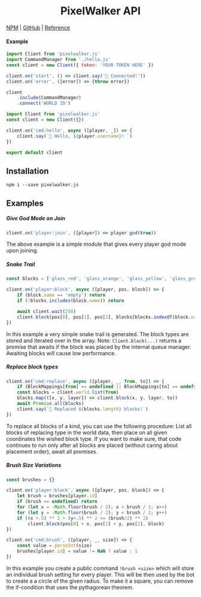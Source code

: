 
<center><h1>PixelWalker API</h1></center>

[NPM](https://www.npmjs.com/package/pixelwalker.js) | [GitHub](https://github.com/Anatoly03/pixelwalker.js) | [Reference](REFERENCE.md)

#### Example

```js
import Client from 'pixelwalker.js'
import CommandManager from './hello.js'
const client = new Client({ token: 'YOUR TOKEN HERE' })

client.on('start', () => client.say('🤖 Connected!'))
client.on('error', ([error]) => {throw error})

client
    .include(CommandManager)
    .connect('WORLD ID')
```

```js
import Client from 'pixelwalker.js'
const client = new Client({})

client.on('cmd:hello', async ([player, _]) => {
    client.say(`🤖 Hello, ${player.username}! `)
})

export default client
```

## Installation
```
npm i --save pixelwalker.js
```

## Examples

##### Give God Mode on Join

```js
client.on('player:join', ([player]) => player.god(true))
```

The above example is a simple module that gives every player god mode upon joining.

##### Snake Trail

```js
const blocks = ['glass_red', 'glass_orange', 'glass_yellow', 'glass_green', 'glass_cyan', 'glass_blue', 'glass_purple', 'glass_magenta', 0]

client.on('player:block', async ([player, pos, block]) => {
    if (block.name == 'empty') return
    if (!blocks.includes(block.name)) return

    await client.wait(250)
    client.block(pos[0], pos[1], pos[2], blocks[blocks.indexOf(block.name) + 1])
})
```

In this example a very simple snake trail is generated. The block types are stored and iterated over in the array. Note: `Client.block(...)` returns a promise that awaits if the block was placed by the internal queue manager. Awaiting blocks will cause low performance.

##### Replace block types

```js
client.on('cmd:replace', async ([player, _, from, to]) => {
    if (BlockMappings[from] == undefined || BlockMappings[to] == undefined) return
    const blocks = client.world.list(from)
    blocks.map(([x, y, layer]) => client.block(x, y, layer, to))
    await Promise.all(blocks)
    client.say(`🤖 Replaced ${blocks.length} blocks!`)
})
```

To replace all blocks of a kind, you can use the following procedure: List all blocks of replacing type in the world data, then place on all given coordinates the wished block type. If you want to make sure, that code continues to run only after all blocks are placed (without caring about placement order), await all promises.

##### Brush Size Variations

```js
const brushes = {}

client.on('player:block', async ([player, pos, block]) => {
    let brush = brushes[player.id]
    if (brush == undefined) return
    for (let x = -Math.floor(brush / 2); x < brush / 2; x++)
    for (let y = -Math.floor(brush / 2); y < brush / 2; y++)
    if ((x +.5) ** 2 + (y+.5) ** 2 <= (brush/2) ** 2)
        client.block(pos[0] + x, pos[1] + y, pos[2], block)
})

client.on('cmd:brush', ([player, _, size]) => {
    const value = parseInt(size)
    brushes[player.id] = value != NaN ? value : 1
})
```

In this example you create a public command `!brush <size>` which will store an individual brush setting for every player. This will be then used by the bot to create a a circle of the given radius. To make it a square, you can remove the if-condition that uses the pythagorean theorem.

